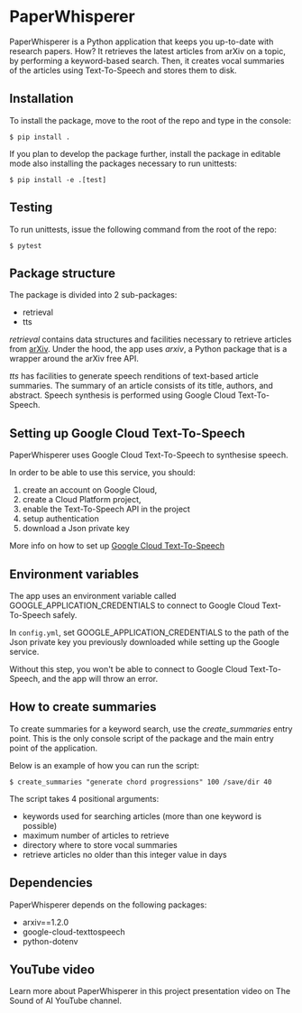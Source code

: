 # PaperWhisperer
PaperWhisperer is a Python application that keeps you up-to-date 
with research papers. How? It retrieves the latest articles from 
arXiv on a topic, by performing a keyword-based search. Then, it creates vocal 
summaries of the articles using Text-To-Speech and stores them to disk. 

## Installation
To install the package, move to the root of the repo and type in the console:

`$ pip install .`

If you plan to develop the package further, install the package in editable 
mode also installing the packages necessary to run unittests: 

`$ pip install -e .[test]`


## Testing
To run unittests, issue the following command from the root of the repo:

`$ pytest`


## Package structure 
The package is divided into 2 sub-packages:
- retrieval
- tts

*retrieval* contains data structures and facilities necessary to retrieve 
articles from [arXiv](https://arxiv.org/). Under the hood, the app uses *arxiv*, a 
Python package that is a wrapper around the arXiv free API. 

*tts* has facilities to generate speech renditions of text-based article 
summaries. The summary of an article consists of its title, authors, and abstract. 
Speech synthesis is performed using Google Cloud Text-To-Speech.


## Setting up Google Cloud Text-To-Speech
PaperWhisperer uses Google Cloud Text-To-Speech to synthesise speech. 

In order to be able to use this service, you should: 
1. create an account on Google Cloud,
2. create a Cloud Platform project,
3. enable the Text-To-Speech API in the project
4. setup authentication
5. download a Json private key

More info on how to set up [Google Cloud Text-To-Speech](https://github.com/googleapis/python-texttospeech)

## Environment variables
The app uses an environment variable called GOOGLE_APPLICATION_CREDENTIALS 
to connect to Google Cloud Text-To-Speech safely.

In `config.yml`, set GOOGLE_APPLICATION_CREDENTIALS to the path of the Json 
private key you previously downloaded while setting up the Google service. 

Without this step, you won't be able to connect to Google Cloud 
Text-To-Speech, and the app will throw an error.


## How to create summaries
To create summaries for a keyword search, use the *create_summaries* entry 
point. This is the only console script of the package and the main entry 
point of the application.

Below is an example of how you can run the script:

`$ create_summaries "generate chord progressions" 100 /save/dir 40`

The script takes 4 positional arguments:
- keywords used for searching articles (more than one keyword is possible)
- maximum number of articles to retrieve
- directory where to store vocal summaries
- retrieve articles no older than this integer value in days


## Dependencies
PaperWhisperer depends on the following packages:

- arxiv==1.2.0
- google-cloud-texttospeech
- python-dotenv


## YouTube video
Learn more about PaperWhisperer in this project presentation video on The 
Sound of AI YouTube channel.






